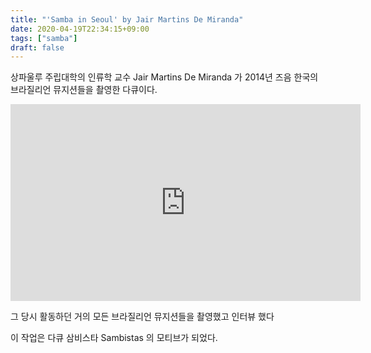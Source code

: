```yaml
---
title: "'Samba in Seoul' by Jair Martins De Miranda"
date: 2020-04-19T22:34:15+09:00
tags: ["samba"]
draft: false
---
```


상파울루 주립대학의 인류학 교수 Jair Martins De Miranda 가 2014년 즈음 한국의 브라질리언 뮤지션들을 촬영한 다큐이다.

<iframe width="560" height="315" src="https://www.youtube.com/embed/DsbguUjyWfY" frameborder="0" allow="accelerometer; autoplay; encrypted-media; gyroscope; picture-in-picture" allowfullscreen></iframe>

그 당시 활동하던 거의 모든 브라질리언 뮤지션들을 촬영했고 인터뷰 했다

이 작업은 다큐 삼비스타 Sambistas 의 모티브가 되었다.
